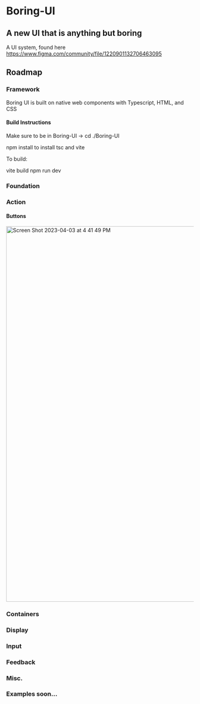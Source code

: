 # Boring-UI

## A new UI that is anything but boring

A UI system, found here https://www.figma.com/community/file/1220901132706463095

## Roadmap

### Framework

Boring UI is built on native web components with Typescript, HTML, and CSS

#### Build Instructions

Make sure to be in Boring-UI -> cd ./Boring-UI 

npm install to install tsc and vite

To build:

vite build
npm run dev

### Foundation

### Action

#### Buttons

<img width="1006" alt="Screen Shot 2023-04-03 at 4 41 49 PM" src="https://user-images.githubusercontent.com/29098280/229624271-f0762647-79b8-4e3c-97eb-38f166c71cc8.png">

### Containers

### Display

### Input

### Feedback

### Misc.

### Examples soon...
